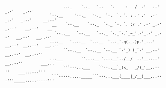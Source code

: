 
```     
                          --._    `-._   `-.   `.     :   /  .'   .-'   _.-'    _.--'                   
                    `--.__     `--._   `-._  `-.  `. `. : .' .'  .-'  _.-'   _.--'     __.--'           
                     __    `--.__    `--._  `-._ `-. `. :/ .' .-' _.-'  _.--'    __.--'    __         
                      `--..__   `--.__   `--._ `-._`-.`_=_'.-'_.-' _.--'   __.--'   __..--'           
                    --..__   `--..__  `--.__  `--._`-q(-_-)p-'_.--'  __.--'  __..--'   __..--         
                          ``--..__  `--..__ `--.__ `-'_) (_`-' __.--' __..--'  __..--''               
                    ...___        ``--..__ `--..__`--/__/  --'__..--' __..--''        ___...          
                          ```---...___    ``--..__`_(<_   _/)_'__..--''    ___...---'''               
                     ```-----....._____```---...___(____|_/__)___...---'''_____.....-----'''  
```
<!--
**MessyToilet/MessyToilet** is a ✨ _special_ ✨ repository because its `README.md` (this file) appears on your GitHub profile.
https://github.com/anuraghazra/github-readme-stats/blob/master/themes/README.md
Here are some ideas to get you started:

- 🔭 I’m currently working on ...
- 🌱 I’m currently learning ...
- 👯 I’m looking to collaborate on ...
- 🤔 I’m looking for help with ...
- 💬 Ask me about ...
- 📫 How to reach me: ...
- 😄 Pronouns: ...
- ⚡ Fun fact: ...
-->
